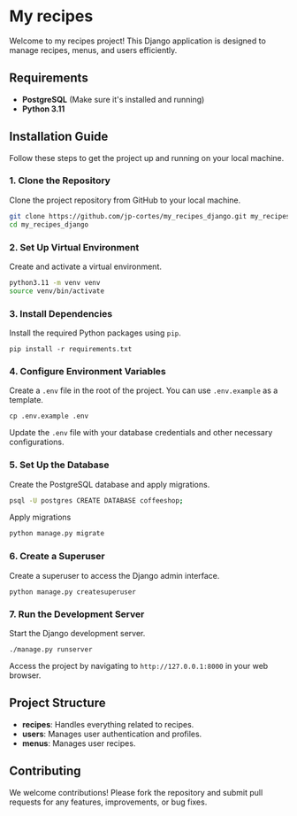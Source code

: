 My recipes
===========

Welcome to my recipes project! This Django application is designed to manage recipes, menus, and users efficiently.

Requirements
------------

*   **PostgreSQL** (Make sure it's installed and running)
*   **Python 3.11**

Installation Guide
------------------

Follow these steps to get the project up and running on your local machine.

### 1\. Clone the Repository

Clone the project repository from GitHub to your local machine.

```bash
git clone https://github.com/jp-cortes/my_recipes_django.git my_recipes_django
cd my_recipes_django
```

### 2\. Set Up Virtual Environment

Create and activate a virtual environment.


```bash
python3.11 -m venv venv 
source venv/bin/activate 
```

### 3\. Install Dependencies

Install the required Python packages using `pip`.

`pip install -r requirements.txt`

### 4\. Configure Environment Variables

Create a `.env` file in the root of the project. You can use `.env.example` as a template.


`cp .env.example .env`

Update the `.env` file with your database credentials and other necessary configurations.

### 5\. Set Up the Database

Create the PostgreSQL database and apply migrations.

```bash
psql -U postgres CREATE DATABASE coffeeshop;
```
Apply migrations 

```bash
python manage.py migrate
```

### 6\. Create a Superuser

Create a superuser to access the Django admin interface.


```
python manage.py createsuperuser
```

### 7\. Run the Development Server

Start the Django development server.

```
./manage.py runserver
```

Access the project by navigating to `http://127.0.0.1:8000` in your web browser.

Project Structure
-----------------

*   **recipes**: Handles everything related to recipes.
*   **users**: Manages user authentication and profiles.
*   **menus**: Manages user recipes.

Contributing
------------

We welcome contributions! Please fork the repository and submit pull requests for any features, improvements, or bug fixes.
